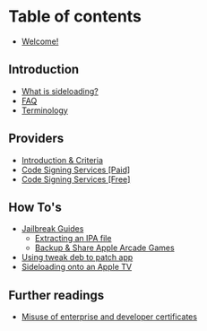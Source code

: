 # Table of contents

* [Welcome!](README.md)

## Introduction

* [What is sideloading?](introduction/what-is-sideloading.md)
* [FAQ](introduction/faq.md)
* [Terminology](introduction/terminology.md)

## Providers

* [Introduction & Criteria](providers/introduction-1.md)
* [Code Signing Services \[Paid\]](providers/code-signing-services.md)
* [Code Signing Services \[Free\]](providers/code-signing-services-free.md)

## How To's

* [Jailbreak Guides](how-tos/requires-jailbreak/README.md)
  * [Extracting an IPA file](how-tos/requires-jailbreak/extracting-an-ipa-file-jailbreak-required.md)
  * [Backup & Share Apple Arcade Games](how-tos/requires-jailbreak/backup-and-share-apple-arcade-games.md)
* [Using tweak deb to patch app](how-tos/using-tweak-deb-to-patch-app.md)
* [Sideloading onto an Apple TV](how-tos/sideloading-onto-an-apple-tv.md)

## Further readings

* [Misuse of enterprise and developer certificates](https://www.theiphonewiki.com/wiki/Misuse_of_enterprise_and_developer_certificates)

